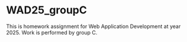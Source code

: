 # WAD25_groupC
This is homework assignment for Web Application Development at year 2025. Work is performed by group C.
